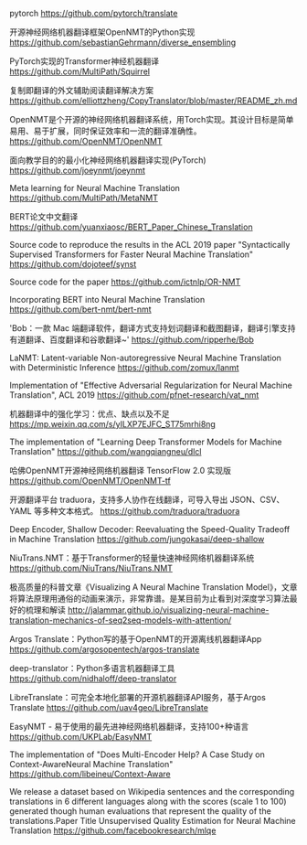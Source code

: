 pytorch
https://github.com/pytorch/translate

开源神经网络机器翻译框架OpenNMT的Python实现
https://github.com/sebastianGehrmann/diverse_ensembling

PyTorch实现的Transformer神经机器翻译
https://github.com/MultiPath/Squirrel

复制即翻译的外文辅助阅读翻译解决方案
https://github.com/elliottzheng/CopyTranslator/blob/master/README_zh.md

OpenNMT是个开源的神经网络机器翻译系统，用Torch实现。其设计目标是简单易用、易于扩展，同时保证效率和一流的翻译准确性。
https://github.com/OpenNMT/OpenNMT

面向教学目的的最小化神经网络机器翻译实现(PyTorch)
https://github.com/joeynmt/joeynmt

Meta learning for Neural Machine Translation
https://github.com/MultiPath/MetaNMT

BERT论文中文翻译
https://github.com/yuanxiaosc/BERT_Paper_Chinese_Translation

Source code to reproduce the results in the ACL 2019 paper "Syntactically Supervised Transformers for Faster Neural Machine Translation"
https://github.com/dojoteef/synst

Source code for the paper <Bridging the Gap between Training and Inference for Neural Machine Translation>
https://github.com/ictnlp/OR-NMT

Incorporating BERT into Neural Machine Translation
https://github.com/bert-nmt/bert-nmt

'Bob：一款 Mac 端翻译软件，翻译方式支持划词翻译和截图翻译，翻译引擎支持有道翻译、百度翻译和谷歌翻译~' 
https://github.com/ripperhe/Bob

LaNMT: Latent-variable Non-autoregressive Neural Machine Translation with Deterministic Inference
https://github.com/zomux/lanmt

Implementation of "Effective Adversarial Regularization for Neural Machine Translation", ACL 2019
https://github.com/pfnet-research/vat_nmt

机器翻译中的强化学习：优点、缺点以及不足
https://mp.weixin.qq.com/s/yILXP7EJFC_ST75mrhi8ng

The implementation of "Learning Deep Transformer Models for Machine Translation"
https://github.com/wangqiangneu/dlcl

哈佛OpenNMT开源神经网络机器翻译 TensorFlow 2.0 实现版
https://github.com/OpenNMT/OpenNMT-tf

开源翻译平台 traduora，支持多人协作在线翻译，可导入导出 JSON、CSV、YAML 等多种文本格式。
https://github.com/traduora/traduora

Deep Encoder, Shallow Decoder: Reevaluating the Speed-Quality Tradeoff in Machine Translation
https://github.com/jungokasai/deep-shallow

NiuTrans.NMT：基于Transformer的轻量快速神经网络机器翻译系统
https://github.com/NiuTrans/NiuTrans.NMT

极高质量的科普文章《Visualizing A Neural Machine Translation Model》，文章将算法原理用通俗的动画来演示，非常靠谱。是某目前为止看到对深度学习算法最好的梳理和解读
http://jalammar.github.io/visualizing-neural-machine-translation-mechanics-of-seq2seq-models-with-attention/

Argos Translate：Python写的基于OpenNMT的开源离线机器翻译App
https://github.com/argosopentech/argos-translate

deep-translator：Python多语言机器翻译工具
https://github.com/nidhaloff/deep-translator

LibreTranslate：可完全本地化部署的开源机器翻译API服务，基于Argos Translate
https://github.com/uav4geo/LibreTranslate

EasyNMT - 易于使用的最先进神经网络机器翻译，支持100+种语言
https://github.com/UKPLab/EasyNMT

The implementation of "Does Multi-Encoder Help? A Case Study on Context-AwareNeural Machine Translation"
https://github.com/libeineu/Context-Aware

We release a dataset based on Wikipedia sentences and the corresponding translations in 6 different languages along with the scores (scale 1 to 100) generated though human evaluations that represent the quality of the translations.Paper Title Unsupervised Quality Estimation for Neural Machine Translation
https://github.com/facebookresearch/mlqe